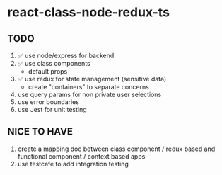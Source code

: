 # react-class-node-redux-ts

## TODO

1. ✅ use node/express for backend
2. ✅ use class components
   - default props
3. ✅ use redux for state management (sensitive data)
   - create "containers" to separate concerns
4. use query params for non private user selections
5. use error boundaries
6. use Jest for unit testing

## NICE TO HAVE

1. create a mapping doc between class component / redux based and functional component / context based apps
2. use testcafe to add integration testing
